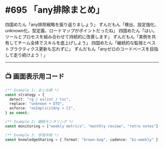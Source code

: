 # #695 「any排除まとめ」

四国めたん「any排除戦略を振り返りましょう」
ずんだもん「検出、設定強化、unknown化、型定義、ロードマップがポイントだったね」
四国めたん「はい。ツールとプロセスを組み合わせて持続的に改善します」
ずんだもん「実例を共有してチーム全体でスキルを底上げしよう」
四国めたん「継続的な監視とベストプラクティクス更新も忘れずに」
ずんだもん「anyゼロのコードベースを目指して走り続けよう！」

---

## 📺 画面表示用コード

```typescript
/** Example 1: まとめ表 */
const strategy = {
  detect: "rg / eslint / tsc",
  replace: "unknown + DTO",
  enforce: "noImplicitAny + CI",
} as const;

/** Example 2: 継続モニタリング */
const monitoring = ["weekly metrics", "monthly review", "retro notes"] as const;

/** Example 3: 学習共有 */
const knowledgeSharing = { format: "brown-bag", cadence: "bi-weekly" };
```
